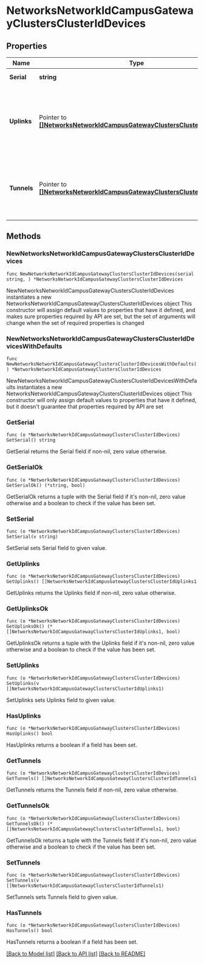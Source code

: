 # NetworksNetworkIdCampusGatewayClustersClusterIdDevices

## Properties

Name | Type | Description | Notes
------------ | ------------- | ------------- | -------------
**Serial** | **string** | Serial of the device | 
**Uplinks** | Pointer to [**[]NetworksNetworkIdCampusGatewayClustersClusterIdUplinks1**](NetworksNetworkIdCampusGatewayClustersClusterIdUplinks1.md) | Uplink settings of the device when uplink assignment mode of cluster is static | [optional] 
**Tunnels** | Pointer to [**[]NetworksNetworkIdCampusGatewayClustersClusterIdTunnels1**](NetworksNetworkIdCampusGatewayClustersClusterIdTunnels1.md) | Tunnel settings of the device when tunnel interface of cluster is specified | [optional] 

## Methods

### NewNetworksNetworkIdCampusGatewayClustersClusterIdDevices

`func NewNetworksNetworkIdCampusGatewayClustersClusterIdDevices(serial string, ) *NetworksNetworkIdCampusGatewayClustersClusterIdDevices`

NewNetworksNetworkIdCampusGatewayClustersClusterIdDevices instantiates a new NetworksNetworkIdCampusGatewayClustersClusterIdDevices object
This constructor will assign default values to properties that have it defined,
and makes sure properties required by API are set, but the set of arguments
will change when the set of required properties is changed

### NewNetworksNetworkIdCampusGatewayClustersClusterIdDevicesWithDefaults

`func NewNetworksNetworkIdCampusGatewayClustersClusterIdDevicesWithDefaults() *NetworksNetworkIdCampusGatewayClustersClusterIdDevices`

NewNetworksNetworkIdCampusGatewayClustersClusterIdDevicesWithDefaults instantiates a new NetworksNetworkIdCampusGatewayClustersClusterIdDevices object
This constructor will only assign default values to properties that have it defined,
but it doesn't guarantee that properties required by API are set

### GetSerial

`func (o *NetworksNetworkIdCampusGatewayClustersClusterIdDevices) GetSerial() string`

GetSerial returns the Serial field if non-nil, zero value otherwise.

### GetSerialOk

`func (o *NetworksNetworkIdCampusGatewayClustersClusterIdDevices) GetSerialOk() (*string, bool)`

GetSerialOk returns a tuple with the Serial field if it's non-nil, zero value otherwise
and a boolean to check if the value has been set.

### SetSerial

`func (o *NetworksNetworkIdCampusGatewayClustersClusterIdDevices) SetSerial(v string)`

SetSerial sets Serial field to given value.


### GetUplinks

`func (o *NetworksNetworkIdCampusGatewayClustersClusterIdDevices) GetUplinks() []NetworksNetworkIdCampusGatewayClustersClusterIdUplinks1`

GetUplinks returns the Uplinks field if non-nil, zero value otherwise.

### GetUplinksOk

`func (o *NetworksNetworkIdCampusGatewayClustersClusterIdDevices) GetUplinksOk() (*[]NetworksNetworkIdCampusGatewayClustersClusterIdUplinks1, bool)`

GetUplinksOk returns a tuple with the Uplinks field if it's non-nil, zero value otherwise
and a boolean to check if the value has been set.

### SetUplinks

`func (o *NetworksNetworkIdCampusGatewayClustersClusterIdDevices) SetUplinks(v []NetworksNetworkIdCampusGatewayClustersClusterIdUplinks1)`

SetUplinks sets Uplinks field to given value.

### HasUplinks

`func (o *NetworksNetworkIdCampusGatewayClustersClusterIdDevices) HasUplinks() bool`

HasUplinks returns a boolean if a field has been set.

### GetTunnels

`func (o *NetworksNetworkIdCampusGatewayClustersClusterIdDevices) GetTunnels() []NetworksNetworkIdCampusGatewayClustersClusterIdTunnels1`

GetTunnels returns the Tunnels field if non-nil, zero value otherwise.

### GetTunnelsOk

`func (o *NetworksNetworkIdCampusGatewayClustersClusterIdDevices) GetTunnelsOk() (*[]NetworksNetworkIdCampusGatewayClustersClusterIdTunnels1, bool)`

GetTunnelsOk returns a tuple with the Tunnels field if it's non-nil, zero value otherwise
and a boolean to check if the value has been set.

### SetTunnels

`func (o *NetworksNetworkIdCampusGatewayClustersClusterIdDevices) SetTunnels(v []NetworksNetworkIdCampusGatewayClustersClusterIdTunnels1)`

SetTunnels sets Tunnels field to given value.

### HasTunnels

`func (o *NetworksNetworkIdCampusGatewayClustersClusterIdDevices) HasTunnels() bool`

HasTunnels returns a boolean if a field has been set.


[[Back to Model list]](../README.md#documentation-for-models) [[Back to API list]](../README.md#documentation-for-api-endpoints) [[Back to README]](../README.md)


